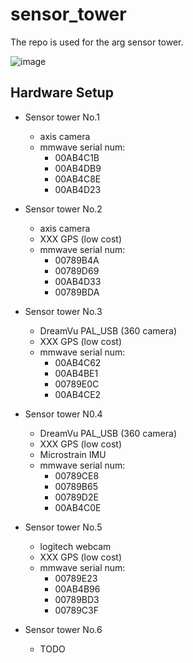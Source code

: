 # sensor_tower

The repo is used for the arg sensor tower.

![image](https://user-images.githubusercontent.com/16217256/135468920-53d52811-bd6c-4958-954f-c169fed26280.png)

## Hardware Setup

- Sensor tower No.1
    - axis camera
    - mmwave serial num:
        - 00AB4C1B
        - 00AB4DB9
        - 00AB4C8E
        - 00AB4D23

- Sensor tower No.2
    - axis camera
    - XXX GPS (low cost)
    - mmwave serial num:
        - 00789B4A
        - 00789D69
        - 00AB4D33
        - 00789BDA

- Sensor tower No.3
    - DreamVu PAL_USB (360 camera)
    - XXX GPS (low cost)
    - mmwave serial num:
        - 00AB4C62
        - 00AB4BE1
        - 00789E0C
        - 00AB4CE2

- Sensor tower N0.4
    - DreamVu PAL_USB (360 camera)
    - XXX GPS (low cost)
    - Microstrain IMU
    - mmwave serial num:
        - 00789CE8
        - 00789B65
        - 00789D2E
        - 00AB4C0E

- Sensor tower No.5
    - logitech webcam
    - XXX GPS (low cost)
    - mmwave serial num:
        - 00789E23
        - 00AB4B96
        - 00789BD3
        - 00789C3F

- Sensor tower No.6
    - TODO
